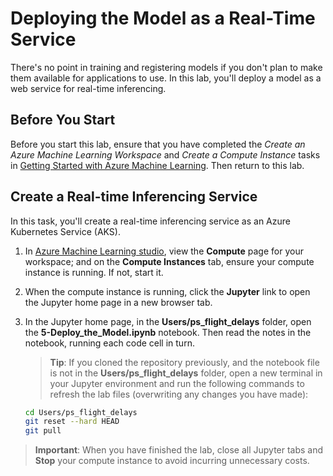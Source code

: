 # Deploying  the Model as a Real-Time Service

There's no point in training and registering models if you don't plan to make them available for applications to use. In this lab, you'll deploy a model as a web service for real-time inferencing.

## Before You Start

Before you start this lab, ensure that you have completed the *Create an Azure Machine Learning Workspace* and *Create a Compute Instance* tasks in [Getting Started with Azure Machine Learning](Lab01.md). Then return to this lab.

## Create a Real-time Inferencing Service

In this task, you'll create a real-time inferencing service as an Azure Kubernetes Service (AKS).

1. In [Azure Machine Learning studio](https://ml.azure.com), view the **Compute** page for your workspace; and on the **Compute Instances** tab, ensure your compute instance is running. If not, start it.
2. When the compute instance is running, click the **Jupyter** link to open the Jupyter home page in a new browser tab.
3. In the Jupyter home page, in the **Users/ps_flight_delays** folder, open the **5-Deploy_the_Model.ipynb** notebook. Then read the notes in the notebook, running each code cell in turn.

    > **Tip**: If you cloned the repository previously, and the notebook file is not in the **Users/ps_flight_delays** folder, open a new terminal in your Jupyter environment and run the following commands to refresh the lab files (overwriting any changes you have made):

    ```bash
    cd Users/ps_flight_delays
    git reset --hard HEAD
    git pull
    ```

> **Important**: When you have finished the lab, close all Jupyter tabs and **Stop** your compute instance to avoid incurring unnecessary costs.
